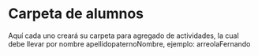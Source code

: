 # Carpeta de alumnos

Aquí cada uno creará su carpeta para agregado de actividades, la cual debe llevar por nombre apellidopaternoNombre, ejemplo: arreolaFernando
